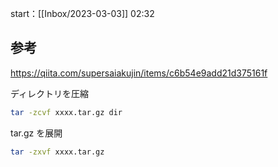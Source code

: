 start：[[Inbox/2023-03-03]] 02:32

## 参考

https://qiita.com/supersaiakujin/items/c6b54e9add21d375161f

ディレクトリを圧縮

```bash
tar -zcvf xxxx.tar.gz dir
```

tar.gz を展開

```bash
tar -zxvf xxxx.tar.gz
```
